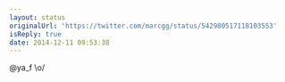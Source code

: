 ```yaml
---
layout: status
originalUrl: 'https://twitter.com/marcgg/status/542980517118103553'
isReply: true
date: 2014-12-11 09:53:38
---
```


@ya_f \o/
